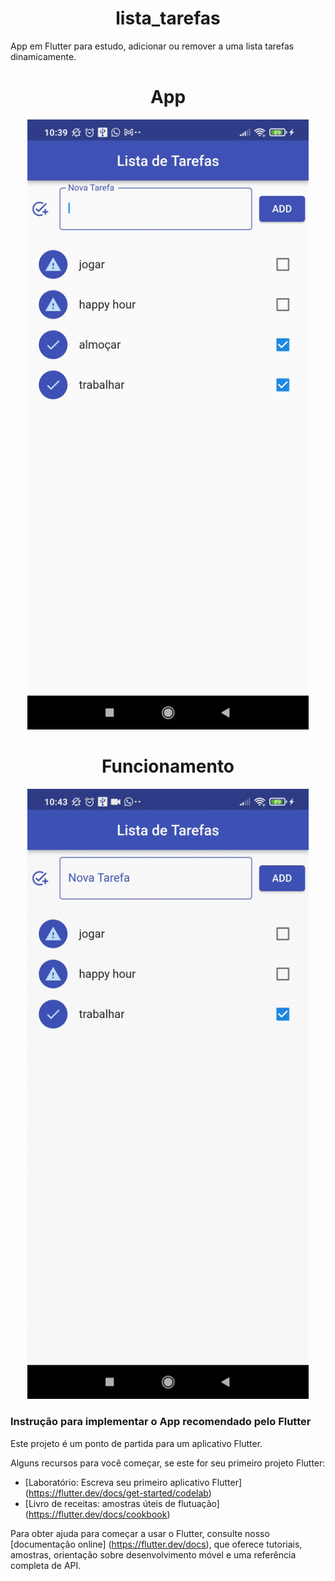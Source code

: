 <h1 align="center">lista_tarefas</h1> 

App em Flutter para estudo, adicionar ou remover a uma lista tarefas dinamicamente.

<h1 align="center">App</h1> 
<div align="center">
  <img src="./assetsReadme/f1.jpg" alt="Tela" heigth="700" width="450" title="Tela"></img>
</div>

<h1 align="center">Funcionamento</h1>
<div align="center">
  <img src="./assetsReadme/f2.gif" alt="Funcionamento" heigth="700" width="450" title="Funcionamento"></img>
</div>



### Instrução para implementar o App recomendado pelo Flutter

Este projeto é um ponto de partida para um aplicativo Flutter.

Alguns recursos para você começar, se este for seu primeiro projeto Flutter:

- [Laboratório: Escreva seu primeiro aplicativo Flutter] (https://flutter.dev/docs/get-started/codelab)
- [Livro de receitas: amostras úteis de flutuação] (https://flutter.dev/docs/cookbook)

Para obter ajuda para começar a usar o Flutter, consulte nosso
[documentação online] (https://flutter.dev/docs), que oferece tutoriais,
amostras, orientação sobre desenvolvimento móvel e uma referência completa de API.
